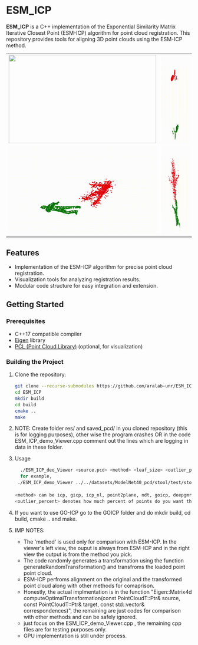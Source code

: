 # ESM_ICP

**ESM_ICP** is a C++ implementation of the Exponential Similarity Matrix Iterative Closest Point (ESM-ICP) algorithm for point cloud registration. This repository provides tools for aligning 3D point clouds using the ESM-ICP method.
<table>
  <tr>
    <td><img src="output1.gif" width="400" height="240"/></td>
    <td><img src="output2.gif" width="400" height="240"/></td>
  </tr>
  <tr>
    <td><img src="output3.gif" width="400" height="240"/></td>
    <td><img src="output4.gif" width="400" height="240"/></td>
  </tr>
</table>


## Features

- Implementation of the ESM-ICP algorithm for precise point cloud registration.
- Visualization tools for analyzing registration results.
- Modular code structure for easy integration and extension.

## Getting Started

### Prerequisites

- C++17 compatible compiler
- [Eigen](https://eigen.tuxfamily.org/) library
- [PCL (Point Cloud Library)](https://pointclouds.org/) (optional, for visualization)

### Building the Project

1. Clone the repository:

   ```bash
   git clone --recurse-submodules https://github.com/aralab-unr/ESM_ICP.git
   cd ESM_ICP
   mkdir build
   cd build
   cmake ..
   make

2. NOTE: Create folder res/ and saved_pcd/ in you cloned repository (this is for logging purposes), other wise the program crashes OR in the code ESM_ICP_demo_Viewer.cpp comment out the lines which are logging in data in these folder.
   
3. Usage

    ```bash
      ./ESM_ICP_deo_Viewer <source.pcd> <method> <leaf_size> <outlier_percent>
      for example,
     ./ESM_ICP_demo_Viewer ../../datasets/ModelNet40_pcd/stool/test/stool_0092.pcd icp 0.009 0.0f
   
    <method> can be icp, gicp, icp_nl, point2plane, ndt, goicp, deepgmr, dcp, pointnetlk and rpmnet.
    <outlier_percent> denotes how much percent of points do you want the source to be affected by noise.
   
4. If you want to use GO-ICP go to the GOICP folder and do mkdir build, cd  build, cmake .. and make.
5.  IMP NOTES:
     - The 'method' is used only for comparison with ESM-ICP. In the viewer's left view, the ouput is always from ESM-ICP and in the right view the output is from the method you pick.
     - The code randomly generates a transformation using the function generateRandomTransformation() and transfroms the loaded point point cloud.
     - ESM-ICP perfroms alignment on the original and the transformed point cloud along with other methods for comaprison.
     - Honestly, the actual implmentation is in the function "Eigen::Matrix4d computeOptimalTransformation(const PointCloudT::Ptr& source, const PointCloudT::Ptr& target, const std::vector<int>& correspondences)", the remaining are just codes for comparison with other methods and can be safely ignored.
     - just focus on the ESM_ICP_demo_Viewer.cpp , the remaining cpp files are for testing purposes only.
     - GPU implementation is still under process.
